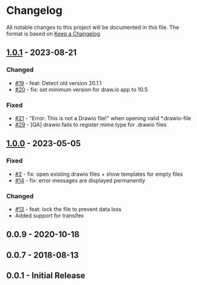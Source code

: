 # Changelog

All notable changes to this project will be documented in this file.
The format is based on [Keep a Changelog](http://keepachangelog.com/en/1.0.0/).

## [1.0.1] - 2023-08-21

### Changed

- [#19](https://github.com/owncloud/drawio/pull/19) - feat: Detect old version 20.1.1
- [#20](https://github.com/owncloud/drawio/pull/20) - fix: set minimum version for draw.io app to 10.5

### Fixed

- [#21](https://github.com/owncloud/drawio/pull/21) - "Error: This is not a Drawio file!" when opening valid *.drawio-file
- [#29](https://github.com/owncloud/drawio/pull/29) - [QA] drawio fails to register mime type for .drawio files



## [1.0.0] - 2023-05-05

### Fixed

- [#2](https://github.com/owncloud/drawio/pull/2) - fix: open existing drawio files + show templates for empty files
- [#14](https://github.com/owncloud/drawio/pull/14) - fix: error messages are displayed permanently

### Changed

- [#13](https://github.com/owncloud/drawio/pull/13) - feat: lock the file to prevent data loss
- Added support for transifex


## 0.0.9 - 2020-10-18

## 0.0.7 - 2018-08-13

## 0.0.1 - Initial Release

[Unreleased]: https://github.com/owncloud/metrics/compare/v1.0.1...master
[1.0.1]: https://github.com/owncloud/metrics/compare/v1.0.0...v1.0.1
[1.0.0]: https://github.com/owncloud/metrics/compare/v0.0.8...v1.0.0
[0.0.9]: https://github.com/owncloud/metrics/compare/v0.0.7...v0.0.9
[0.0.7]: https://github.com/owncloud/metrics/compare/v0.0.1...v0.0.7
